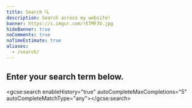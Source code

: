 ```yaml
---
title: Search 🔍️
description: Search across my website!
banner: https://i.imgur.com/rETMF3V.jpg
hideBanner: true
noComments: true
noTimeEstimate: true
aliases:
  - /search/
---
```


## Enter your search term below.

<link rel="stylesheet" href="/assets/css/search.css">

<script>
  (function() {
    var cx = '008213476470887739041:ade_gb9mv7g';
    var gcse = document.createElement('script');
    gcse.type = 'text/javascript';
    gcse.async = true;
    gcse.src = 'https://cse.google.com/cse.js?cx=' + cx;
    var s = document.getElementsByTagName('script')[0];
    s.parentNode.insertBefore(gcse, s);
  })();
</script>

<gcse:search enableHistory="true" autoCompleteMaxCompletions="5" autoCompleteMatchType="any"></gcse:search>
